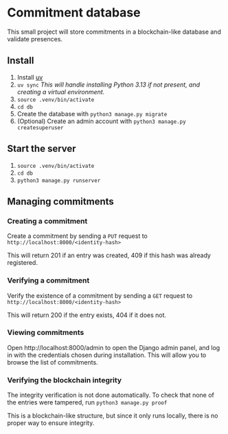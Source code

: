 # Commitment database

This small project will store commitments in a blockchain-like database and validate presences.

## Install

1. Install [uv](https://docs.astral.sh/uv/)
2. `uv sync`
   *This will handle installing Python 3.13 if not present, and creating a virtual environment.*
3. `source .venv/bin/activate`
4. `cd db`
5. Create the database with `python3 manage.py migrate`
6. (Optional) Create an admin account with `python3 manage.py createsuperuser`

## Start the server

1. `source .venv/bin/activate`
2. `cd db`
3. `python3 manage.py runserver`

## Managing commitments

### Creating a commitment

Create a commitment by sending a `PUT` request to `http://localhost:8000/<identity-hash>`

This will return 201 if an entry was created, 409 if this hash was already registered.

### Verifying a commitment

Verify the existence of a commitment by sending a `GET` request to `http://localhost:8000/<identity-hash>`

This will return 200 if the entry exists, 404 if it does not.

### Viewing commitments

Open http://localhost:8000/admin to open the Django admin panel, and log in with the credentials
chosen during installation. This will allow you to browse the list of commitments.

### Verifying the blockchain integrity

The integrity verification is not done automatically. To check that none of the entries were
tampered, run `python3 manage.py proof`

This is a blockchain-like structure, but since it only runs locally, there is no proper way to
ensure integrity.
